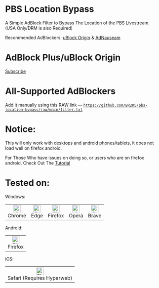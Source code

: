 # PBS Location Bypass
A Simple AdBlock Filter to Bypass The Location of the PBS Livestream. (USA Only/DRM is also Required)

Recommended AdBlockers: [uBlock Origin](https://ublockorigin.com) & [AdNauseam](https://adnauseam.io)

# AdBlock Plus/uBlock Origin
[Subscribe](https://subscribe.adblockplus.org/?location=https://github.com/BR2K5/pbs-location-bypass/raw/main/filter.txt&amp;title=PBS%20Location%20Bypass)

# All-Supported AdBlockers
Add it manually using this RAW link — <code>https://github.com/BR2K5/pbs-location-bypass/raw/main/filter.txt</code>

# Notice:
This will only work with desktops and android phones/tablets, it does not load well on firefox android.

For Those Who have issues on doing so, or users who are on firefox android, Check Out The [Tutorial](https://github.com/BR2K5/pbs-location-bypass/wiki/Windows-Chrome,-MacOS-Chrome,-&-Android-Tutorial)

# Tested on:
Windows:
<table>
    <tbody>
        <tr>
            <td align="center">
                <img src="https://github.com/alrra/browser-logos/raw/main/src/chrome/chrome_48x48.png" alt="Chrome" width="24px" height="24px"/>
                <div>Chrome</div>
            </td>
            <td align="center">
                <img src="https://github.com/alrra/browser-logos/raw/main/src/edge/edge_48x48.png" alt="Edge" width="24px" height="24px"/>
                <div>Edge</div>
            </td>
            <td align="center">
                <img src="https://github.com/alrra/browser-logos/raw/main/src/firefox/firefox_48x48.png" alt="Firefox" width="24px" height="24px"/>
                <div>Firefox</div>
            </td>
            <td align="center">
                <img src="https://github.com/alrra/browser-logos/raw/main/src/opera/opera_48x48.png" alt="Opera" width="24px" height="24px"/>
                <div>Opera</div>
            </td>
            <td align="center">
                <img src="https://github.com/alrra/browser-logos/raw/main/src/brave/brave_48x48.png" alt="Brave" width="24px" height="24px"/>
                <div>Brave</div>
            </td>
        </tr>
    </tbody>
</table>

Android:
<table>
    <tbody>
        <tr>
            <td align="center">
                <img src="https://github.com/alrra/browser-logos/raw/main/src/firefox/firefox_48x48.png" alt="Firefox" width="24px" height="24px"/>
                <div>Firefox</div>
            </td>
        </tr>
    </tbody>
</table>

iOS:
<table>
    <tbody>
        <tr>
            <td align="center">
                <img src="https://github.com/alrra/browser-logos/raw/main/src/safari-ios/safari-ios_48x48.png" alt="Firefox" width="24px" height="24px"/>
                <div>Safari (Requires Hyperweb)</div>
            </td>
        </tr>
    </tbody>
</table>
